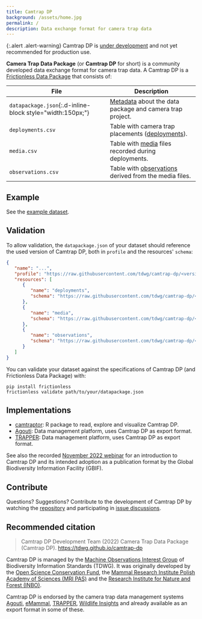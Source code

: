 ```yaml
---
title: Camtrap DP
background: /assets/home.jpg
permalink: /
description: Data exchange format for camera trap data
---
```


{:.alert .alert-warning}
Camtrap DP is [under development](https://github.com/tdwg/camtrap-dp/milestone/1) and not yet recommended for production use.

**Camera Trap Data Package** (or **Camtrap DP** for short) is a community developed data exchange format for camera trap data. A Camtrap DP is a [Frictionless Data Package](https://specs.frictionlessdata.io/data-package/) that consists of:

File | Description
--- | ---
`datapackage.json`{:.d-inline-block style="width:150px;"} | [Metadata](metadata/) about the data package and camera trap project.
`deployments.csv` | Table with camera trap placements ([deployments](data/#deployments)).
`media.csv` | Table with [media](data/#media) files recorded during deployments.
`observations.csv` | Table with [observations](data/#observations) derived from the media files.

## Example

See the [example dataset](example/).

## Validation

To allow validation, the `datapackage.json` of your dataset should reference the used version of Camtrap DP, both in `profile` and the resources' `schema`:

```json
{
   "name": "...",
   "profile": "https://raw.githubusercontent.com/tdwg/camtrap-dp/<version>/camtrap-dp-profile.json",
   "resources": [
      {
         "name": "deployments",
         "schema": "https://raw.githubusercontent.com/tdwg/camtrap-dp/<version>/deployments-table-schema.json"
      },
      {
         "name": "media",
         "schema": "https://raw.githubusercontent.com/tdwg/camtrap-dp/<version>/media-table-schema.json"
      },
      {
         "name": "observations",
         "schema": "https://raw.githubusercontent.com/tdwg/camtrap-dp/<version>/observations-table-schema.json"
      }
   ]
}
```

You can validate your dataset against the specifications of Camtrap DP (and Frictionless Data Package) with:

```shell
pip install frictionless
frictionless validate path/to/your/datapackage.json
```

## Implementations

- [camtraptor](https://inbo.github.io/camtraptor): R package to read, explore and visualize Camtrap DP.
- [Agouti](https://agouti.eu): Data management platform, uses Camtrap DP as export format.
- [TRAPPER](https://os-conservation.org/projects/trapper): Data management platform, uses Camtrap DP as export format.

See also the recorded [November 2022 webinar](https://www.gbif.org/event/f68927-b5c1-4ac8-a4ac-7d47645/exploring-camera-trap-data) for an introduction to Camtrap DP and its intended adoption as a publication format by the Global Biodiversity Information Facility (GBIF).

## Contribute

Questions? Suggestions? Contribute to the development of Camtrap DP by watching the [repository](https://github.com/tdwg/camtrap-dp) and participating in [issue discussions](https://github.com/tdwg/camtrap-dp/issues).

## Recommended citation

> Camtrap DP Development Team (2022) Camera Trap Data Package (Camtrap DP). <https://tdwg.github.io/camtrap-dp>

Camtrap DP is managed by the [Machine Observations Interest Group](https://www.tdwg.org/community/mobs/) of Biodiversity Information Standards (TDWG). It was originally developed by the [Open Science Conservation Fund](https://os-conservation.org/), the [Mammal Research Institute Polish Academy of Sciences (MRI PAS)](https://ibs.bialowieza.pl/en/) and the [Research Institute for Nature and Forest (INBO)](https://inbo.be/en).

Camtrap DP is endorsed by the camera trap data management systems [Agouti](https://www.agouti.eu/), [eMammal](https://emammal.si.edu/), [TRAPPER](https://doi.org/10.1111/2041-210X.12571), [Wildlife Insights](https://www.wildlifeinsights.org/) and already available as an export format in some of these.
